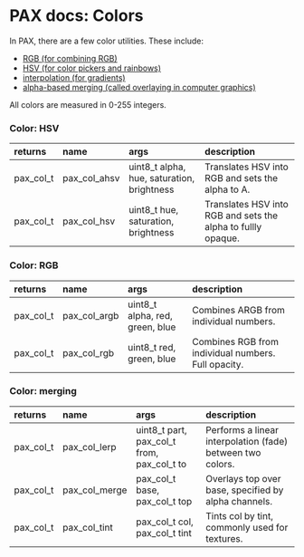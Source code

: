# PAX docs: Colors

In PAX, there are a few color utilities.
These include:
- [RGB (for combining RGB)](#color-rgb)
- [HSV (for color pickers and rainbows)](#color-hsv)
- [interpolation (for gradients)](#color-merging)
- [alpha-based merging (called overlaying in computer graphics)](#color-merging)

All colors are measured in 0-255 integers.

### Color: HSV

| returns   | name         | args               | description
| :------   | :---         | :---               | :---
| pax_col_t | pax_col_ahsv | uint8_t alpha, hue, saturation, brightness | Translates HSV into RGB and sets the alpha to A.
| pax_col_t | pax_col_hsv  | uint8_t hue, saturation, brightness        | Translates HSV into RGB and sets the alpha to fullly opaque.

### Color: RGB

| returns   | name         | args               | description
| :------   | :---         | :---               | :---
| pax_col_t | pax_col_argb | uint8_t alpha, red, green, blue | Combines ARGB from individual numbers.
| pax_col_t | pax_col_rgb  | uint8_t red, green, blue        | Combines RGB from individual numbers. Full opacity.

### Color: merging

| returns   | name          | args               | description
| :------   | :---          | :---               | :---
| pax_col_t | pax_col_lerp  | uint8_t part, pax_col_t from, pax_col_t to | Performs a linear interpolation (fade) between two colors.
| pax_col_t | pax_col_merge | pax_col_t base, pax_col_t top              | Overlays top over base, specified by alpha channels.
| pax_col_t | pax_col_tint  | pax_col_t col, pax_col_t tint              | Tints col by tint, commonly used for textures.

